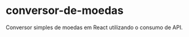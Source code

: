 # conversor-de-moedas
Conversor simples de moedas em React utilizando o consumo de API.
 
 
  
 
 
 
